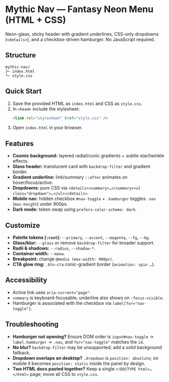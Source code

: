 # Mythic Nav — Fantasy Neon Menu (HTML + CSS)

Neon-glass, sticky header with gradient underlines, CSS-only dropdowns (`<details>`), and a checkbox-driven hamburger. No JavaScript required.

## Structure
```text
mythic-nav/
├─ index.html
└─ style.css
```

## Quick Start
1. Save the provided HTML as `index.html` and CSS as `style.css`.
2. In `<head>` include the stylesheet:
   ```html
   <link rel="stylesheet" href="style.css" />
   ```
3. Open `index.html` in your browser.

## Features
- **Cosmic background:** layered radial/conic gradients + subtle star/twinkle effects.
- **Glass header:** translucent card with `backdrop-filter` and gradient border.
- **Gradient underline:** link/summary `::after` animates on hover/focus/active.
- **Dropdowns:** pure CSS via `<details><summary>…</summary><ul class="dropdown">…</ul></details>`.
- **Mobile nav:** hidden checkbox `#nav-toggle` + `.hamburger` toggles `.nav` (`max-height`) under 900px.
- **Dark mode:** token swap using `prefers-color-scheme: dark`.

## Customize
- **Palette tokens (`:root`):** `--primary`, `--accent`, `--magenta`, `--fg`, `--bg`.
- **Glass/blur:** `--glass` or remove `backdrop-filter` for broader support.
- **Radii & shadows:** `--radius`, `--shadow-*`.
- **Container width:** `--maxw`.
- **Breakpoint:** change `@media (max-width: 900px)`.
- **CTA glow ring:** `.btn-cta` conic-gradient border (`animation: spin …`).

## Accessibility
- Active link uses `aria-current="page"`.
- `summary` is keyboard-focusable; underline also shows on `:focus-visible`.
- Hamburger is associated with the checkbox via `label[for="nav-toggle"]`.

## Troubleshooting
- **Hamburger not opening?** Ensure DOM order is `input#nav-toggle` → `label.hamburger` → `.nav`, and `for="nav-toggle"` matches the `id`.
- **No blur?** `backdrop-filter` may be unsupported; add a solid background fallback.
- **Dropdown overlaps on desktop?** `.dropdown` is `position: absolute`; on mobile it becomes `position: static` inside the panel by design.
- **Two HTML docs pasted together?** Keep a single `<!DOCTYPE html>…</html>` page; move all CSS to `style.css`.

